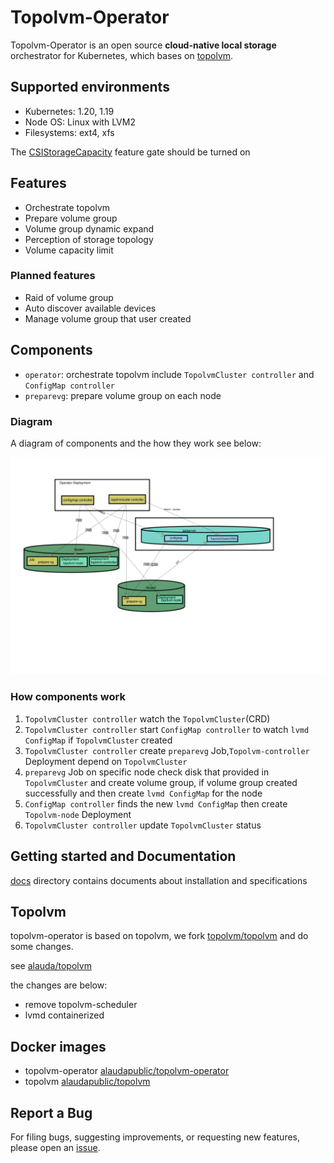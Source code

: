 Topolvm-Operator
========

Topolvm-Operator is an open source **cloud-native local storage** orchestrator for Kubernetes, which bases on [topolvm](https://github.com/topolvm/topolvm).

Supported environments
----------------------

- Kubernetes: 1.20, 1.19
- Node OS: Linux with LVM2
- Filesystems: ext4, xfs

The [CSIStorageCapacity](https://kubernetes.io/docs/concepts/storage/storage-capacity/) feature gate should be turned on

Features
--------

- Orchestrate topolvm
- Prepare volume group
- Volume group dynamic expand
- Perception of storage topology
- Volume capacity limit

### Planned features

- Raid of volume group
- Auto discover available devices
- Manage volume group that user created


Components
-------
- `operator`: orchestrate topolvm include `TopolvmCluster controller` and `ConfigMap controller`
- `preparevg`: prepare volume group on each node


### Diagram

A diagram of components and the how they work see below:

![component diagram](./topolvm.svg)


### How components work

1. `TopolvmCluster controller` watch the `TopolvmCluster`(CRD) 
2. `TopolvmCluster controller` start  `ConfigMap controller` to watch `lvmd ConfigMap` if `TopolvmCluster` created
3. `TopolvmCluster controller` create `preparevg` Job,`Topolvm-controller` Deployment depend on `TopolvmCluster`
4. `preparevg` Job on specific node check disk that provided in `TopolvmCluster` and create volume group, if volume group created successfully and then create `lvmd ConfigMap` for the node
5. `ConfigMap controller` finds the new `lvmd ConfigMap` then create `Topolvm-node` Deployment
6. `TopolvmCluster controller` update `TopolvmCluster` status




Getting started and Documentation
---------------
[docs](docs/) directory contains documents about installation and specifications



Topolvm
-------------

topolvm-operator is based on topolvm, we fork [topolvm/topolvm](https://github.com/topolvm/topolvm)  and do some changes. 

see [alauda/topolvm](https://github.com/alauda/topolvm)

the changes are below:

- remove topolvm-scheduler 
- lvmd containerized

Docker images
------------

- topolvm-operator [alaudapublic/topolvm-operator](https://hub.docker.com/r/alaudapublic/topolvm-operator)
- topolvm [alaudapublic/topolvm](https://hub.docker.com/r/alaudapublic/topolvm-operator)



Report a Bug
----------
For filing bugs, suggesting improvements, or requesting new features, please open an [issue](https://github.com/alauda/topolvm-operator/issues).
